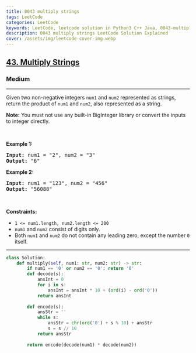 ```yaml
---
title: 0043 multiply strings
tags: LeetCode
categories: LeetCode
keywords: LeetCode, leetcode solution in Python3 C++ Java, 0043-multiply-strings solution
description: 0043 multiply strings LeetCode Solution Explained
cover: /assets/img/leetcode-cover-img.webp
---
```





<h2><a href="https://leetcode.com/problems/multiply-strings/">43. Multiply Strings</a></h2><h3>Medium</h3><hr><div><p>Given two non-negative integers <code>num1</code> and <code>num2</code> represented as strings, return the product of <code>num1</code> and <code>num2</code>, also represented as a string.</p>

<p><strong>Note:</strong>&nbsp;You must not use any built-in BigInteger library or convert the inputs to integer directly.</p>

<p>&nbsp;</p>
<p><strong class="example">Example 1:</strong></p>
<pre><strong>Input:</strong> num1 = "2", num2 = "3"
<strong>Output:</strong> "6"
</pre><p><strong class="example">Example 2:</strong></p>
<pre><strong>Input:</strong> num1 = "123", num2 = "456"
<strong>Output:</strong> "56088"
</pre>
<p>&nbsp;</p>
<p><strong>Constraints:</strong></p>

<ul>
	<li><code>1 &lt;= num1.length, num2.length &lt;= 200</code></li>
	<li><code>num1</code> and <code>num2</code> consist of digits only.</li>
	<li>Both <code>num1</code> and <code>num2</code>&nbsp;do not contain any leading zero, except the number <code>0</code> itself.</li>
</ul>
</div>

---




```python
class Solution:
    def multiply(self, num1: str, num2: str) -> str:
        if num1 == '0' or num2 == '0': return '0'
        def decode(s):
            ansInt = 0
            for i in s:
                ansInt = ansInt * 10 + (ord(i) - ord('0')) 
            return ansInt
        
        def encode(s):
            ansStr = ''
            while s:
                ansStr = chr(ord('0') + s % 10) + ansStr
                s = s // 10     
            return ansStr
        
        return encode(decode(num1) * decode(num2))
```
